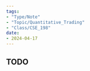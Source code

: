 ```yaml
---
tags:
- "Type/Note"
- "Topic/Quantitative_Trading"
- "Class/CSE_198"
date:
- 2024-04-17
---
```

## TODO  
